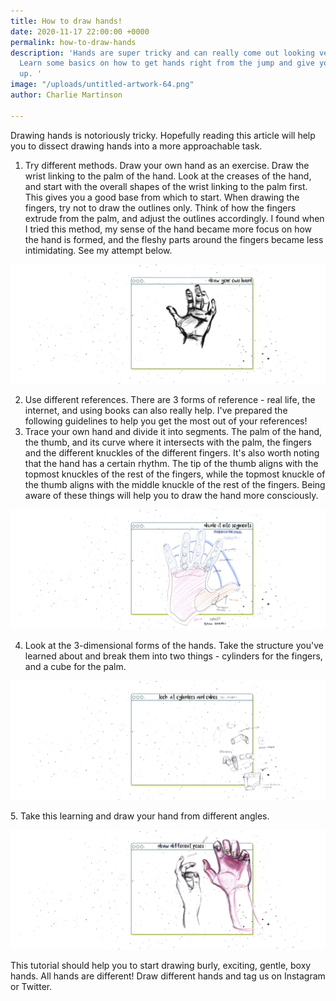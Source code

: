 ```yaml
---
title: How to draw hands!
date: 2020-11-17 22:00:00 +0000
permalink: how-to-draw-hands
description: 'Hands are super tricky and can really come out looking very strange.
  Learn some basics on how to get hands right from the jump and give yourself a thumb''s
  up. '
image: "/uploads/untitled-artwork-64.png"
author: Charlie Martinson

---
```

Drawing hands is notoriously tricky. Hopefully reading this article will help you to dissect drawing hands into a more approachable task.

1. Try different methods. Draw your own hand as an exercise. Draw the wrist linking to the palm of the hand. Look at the creases of the hand, and start with the overall shapes of the wrist linking to the palm first. This gives you a good base from which to start. When drawing the fingers, try not to draw the outlines only. Think of how the fingers extrude from the palm, and adjust the outlines accordingly. I found when I tried this method, my sense of the hand became more focus on how the hand is formed, and the fleshy parts around the fingers became less intimidating. See my attempt below.

![](/uploads/hands0.png)

2. Use different references. There are 3 forms of reference - real life, the internet, and using books can also really help. I've prepared the following guidelines to help you get the most out of your references!
3. Trace your own hand and divide it into segments. The palm of the hand, the thumb, and its curve where it intersects with the palm, the fingers and the different knuckles of the different fingers. It's also worth noting that the hand has a certain rhythm. The tip of the thumb aligns with the topmost knuckles of the rest of the fingers, while the topmost knuckle of the thumb aligns with the middle knuckle of the rest of the fingers. Being aware of these things will help you to draw the hand more consciously.

![](/uploads/hands1.png)

4. Look at the 3-dimensional forms of the hands. Take the structure you've learned about and break them into two things - cylinders for the fingers, and a cube for the palm.

![](/uploads/hands2.png)

5\. Take this learning and draw your hand from different angles.

![](/uploads/hands3.png)

This tutorial should help you to start drawing burly, exciting, gentle, boxy hands. All hands are different! Draw different hands and tag us on Instagram or Twitter.